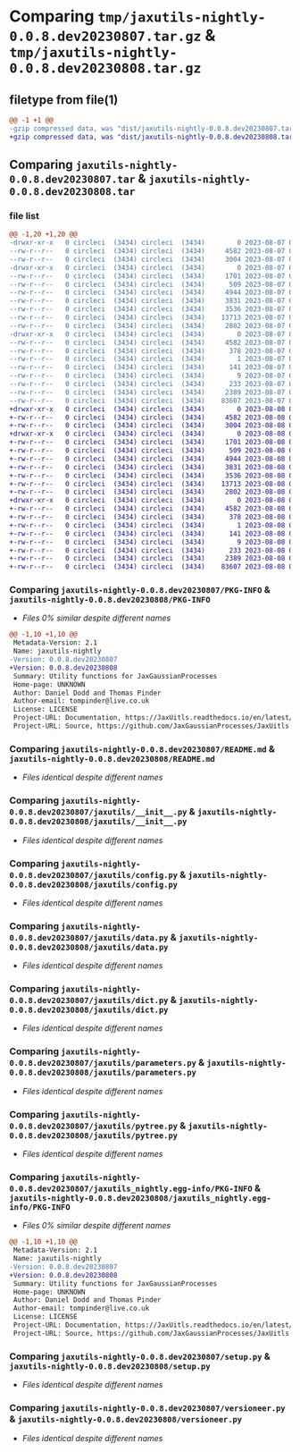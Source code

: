 # Comparing `tmp/jaxutils-nightly-0.0.8.dev20230807.tar.gz` & `tmp/jaxutils-nightly-0.0.8.dev20230808.tar.gz`

## filetype from file(1)

```diff
@@ -1 +1 @@
-gzip compressed data, was "dist/jaxutils-nightly-0.0.8.dev20230807.tar", last modified: Mon Aug  7 00:06:35 2023, max compression
+gzip compressed data, was "dist/jaxutils-nightly-0.0.8.dev20230808.tar", last modified: Tue Aug  8 00:06:33 2023, max compression
```

## Comparing `jaxutils-nightly-0.0.8.dev20230807.tar` & `jaxutils-nightly-0.0.8.dev20230808.tar`

### file list

```diff
@@ -1,20 +1,20 @@
-drwxr-xr-x   0 circleci  (3434) circleci  (3434)        0 2023-08-07 00:06:35.052914 jaxutils-nightly-0.0.8.dev20230807/
--rw-r--r--   0 circleci  (3434) circleci  (3434)     4582 2023-08-07 00:06:35.052914 jaxutils-nightly-0.0.8.dev20230807/PKG-INFO
--rw-r--r--   0 circleci  (3434) circleci  (3434)     3004 2023-08-07 00:06:29.000000 jaxutils-nightly-0.0.8.dev20230807/README.md
-drwxr-xr-x   0 circleci  (3434) circleci  (3434)        0 2023-08-07 00:06:35.052914 jaxutils-nightly-0.0.8.dev20230807/jaxutils/
--rw-r--r--   0 circleci  (3434) circleci  (3434)     1701 2023-08-07 00:06:29.000000 jaxutils-nightly-0.0.8.dev20230807/jaxutils/__init__.py
--rw-r--r--   0 circleci  (3434) circleci  (3434)      509 2023-08-07 00:06:35.052914 jaxutils-nightly-0.0.8.dev20230807/jaxutils/_version.py
--rw-r--r--   0 circleci  (3434) circleci  (3434)     4944 2023-08-07 00:06:29.000000 jaxutils-nightly-0.0.8.dev20230807/jaxutils/config.py
--rw-r--r--   0 circleci  (3434) circleci  (3434)     3831 2023-08-07 00:06:29.000000 jaxutils-nightly-0.0.8.dev20230807/jaxutils/data.py
--rw-r--r--   0 circleci  (3434) circleci  (3434)     3536 2023-08-07 00:06:29.000000 jaxutils-nightly-0.0.8.dev20230807/jaxutils/dict.py
--rw-r--r--   0 circleci  (3434) circleci  (3434)    13713 2023-08-07 00:06:29.000000 jaxutils-nightly-0.0.8.dev20230807/jaxutils/parameters.py
--rw-r--r--   0 circleci  (3434) circleci  (3434)     2802 2023-08-07 00:06:29.000000 jaxutils-nightly-0.0.8.dev20230807/jaxutils/pytree.py
-drwxr-xr-x   0 circleci  (3434) circleci  (3434)        0 2023-08-07 00:06:35.052914 jaxutils-nightly-0.0.8.dev20230807/jaxutils_nightly.egg-info/
--rw-r--r--   0 circleci  (3434) circleci  (3434)     4582 2023-08-07 00:06:35.000000 jaxutils-nightly-0.0.8.dev20230807/jaxutils_nightly.egg-info/PKG-INFO
--rw-r--r--   0 circleci  (3434) circleci  (3434)      378 2023-08-07 00:06:35.000000 jaxutils-nightly-0.0.8.dev20230807/jaxutils_nightly.egg-info/SOURCES.txt
--rw-r--r--   0 circleci  (3434) circleci  (3434)        1 2023-08-07 00:06:35.000000 jaxutils-nightly-0.0.8.dev20230807/jaxutils_nightly.egg-info/dependency_links.txt
--rw-r--r--   0 circleci  (3434) circleci  (3434)      141 2023-08-07 00:06:35.000000 jaxutils-nightly-0.0.8.dev20230807/jaxutils_nightly.egg-info/requires.txt
--rw-r--r--   0 circleci  (3434) circleci  (3434)        9 2023-08-07 00:06:35.000000 jaxutils-nightly-0.0.8.dev20230807/jaxutils_nightly.egg-info/top_level.txt
--rw-r--r--   0 circleci  (3434) circleci  (3434)      233 2023-08-07 00:06:35.052914 jaxutils-nightly-0.0.8.dev20230807/setup.cfg
--rw-r--r--   0 circleci  (3434) circleci  (3434)     2389 2023-08-07 00:06:29.000000 jaxutils-nightly-0.0.8.dev20230807/setup.py
--rw-r--r--   0 circleci  (3434) circleci  (3434)    83607 2023-08-07 00:06:29.000000 jaxutils-nightly-0.0.8.dev20230807/versioneer.py
+drwxr-xr-x   0 circleci  (3434) circleci  (3434)        0 2023-08-08 00:06:33.073049 jaxutils-nightly-0.0.8.dev20230808/
+-rw-r--r--   0 circleci  (3434) circleci  (3434)     4582 2023-08-08 00:06:33.073049 jaxutils-nightly-0.0.8.dev20230808/PKG-INFO
+-rw-r--r--   0 circleci  (3434) circleci  (3434)     3004 2023-08-08 00:06:26.000000 jaxutils-nightly-0.0.8.dev20230808/README.md
+drwxr-xr-x   0 circleci  (3434) circleci  (3434)        0 2023-08-08 00:06:33.073049 jaxutils-nightly-0.0.8.dev20230808/jaxutils/
+-rw-r--r--   0 circleci  (3434) circleci  (3434)     1701 2023-08-08 00:06:26.000000 jaxutils-nightly-0.0.8.dev20230808/jaxutils/__init__.py
+-rw-r--r--   0 circleci  (3434) circleci  (3434)      509 2023-08-08 00:06:33.073049 jaxutils-nightly-0.0.8.dev20230808/jaxutils/_version.py
+-rw-r--r--   0 circleci  (3434) circleci  (3434)     4944 2023-08-08 00:06:26.000000 jaxutils-nightly-0.0.8.dev20230808/jaxutils/config.py
+-rw-r--r--   0 circleci  (3434) circleci  (3434)     3831 2023-08-08 00:06:26.000000 jaxutils-nightly-0.0.8.dev20230808/jaxutils/data.py
+-rw-r--r--   0 circleci  (3434) circleci  (3434)     3536 2023-08-08 00:06:26.000000 jaxutils-nightly-0.0.8.dev20230808/jaxutils/dict.py
+-rw-r--r--   0 circleci  (3434) circleci  (3434)    13713 2023-08-08 00:06:26.000000 jaxutils-nightly-0.0.8.dev20230808/jaxutils/parameters.py
+-rw-r--r--   0 circleci  (3434) circleci  (3434)     2802 2023-08-08 00:06:26.000000 jaxutils-nightly-0.0.8.dev20230808/jaxutils/pytree.py
+drwxr-xr-x   0 circleci  (3434) circleci  (3434)        0 2023-08-08 00:06:33.073049 jaxutils-nightly-0.0.8.dev20230808/jaxutils_nightly.egg-info/
+-rw-r--r--   0 circleci  (3434) circleci  (3434)     4582 2023-08-08 00:06:33.000000 jaxutils-nightly-0.0.8.dev20230808/jaxutils_nightly.egg-info/PKG-INFO
+-rw-r--r--   0 circleci  (3434) circleci  (3434)      378 2023-08-08 00:06:33.000000 jaxutils-nightly-0.0.8.dev20230808/jaxutils_nightly.egg-info/SOURCES.txt
+-rw-r--r--   0 circleci  (3434) circleci  (3434)        1 2023-08-08 00:06:33.000000 jaxutils-nightly-0.0.8.dev20230808/jaxutils_nightly.egg-info/dependency_links.txt
+-rw-r--r--   0 circleci  (3434) circleci  (3434)      141 2023-08-08 00:06:33.000000 jaxutils-nightly-0.0.8.dev20230808/jaxutils_nightly.egg-info/requires.txt
+-rw-r--r--   0 circleci  (3434) circleci  (3434)        9 2023-08-08 00:06:33.000000 jaxutils-nightly-0.0.8.dev20230808/jaxutils_nightly.egg-info/top_level.txt
+-rw-r--r--   0 circleci  (3434) circleci  (3434)      233 2023-08-08 00:06:33.073049 jaxutils-nightly-0.0.8.dev20230808/setup.cfg
+-rw-r--r--   0 circleci  (3434) circleci  (3434)     2389 2023-08-08 00:06:26.000000 jaxutils-nightly-0.0.8.dev20230808/setup.py
+-rw-r--r--   0 circleci  (3434) circleci  (3434)    83607 2023-08-08 00:06:26.000000 jaxutils-nightly-0.0.8.dev20230808/versioneer.py
```

### Comparing `jaxutils-nightly-0.0.8.dev20230807/PKG-INFO` & `jaxutils-nightly-0.0.8.dev20230808/PKG-INFO`

 * *Files 0% similar despite different names*

```diff
@@ -1,10 +1,10 @@
 Metadata-Version: 2.1
 Name: jaxutils-nightly
-Version: 0.0.8.dev20230807
+Version: 0.0.8.dev20230808
 Summary: Utility functions for JaxGaussianProcesses
 Home-page: UNKNOWN
 Author: Daniel Dodd and Thomas Pinder
 Author-email: tompinder@live.co.uk
 License: LICENSE
 Project-URL: Documentation, https://JaxUitls.readthedocs.io/en/latest/
 Project-URL: Source, https://github.com/JaxGaussianProcesses/JaxUitls
```

### Comparing `jaxutils-nightly-0.0.8.dev20230807/README.md` & `jaxutils-nightly-0.0.8.dev20230808/README.md`

 * *Files identical despite different names*

### Comparing `jaxutils-nightly-0.0.8.dev20230807/jaxutils/__init__.py` & `jaxutils-nightly-0.0.8.dev20230808/jaxutils/__init__.py`

 * *Files identical despite different names*

### Comparing `jaxutils-nightly-0.0.8.dev20230807/jaxutils/config.py` & `jaxutils-nightly-0.0.8.dev20230808/jaxutils/config.py`

 * *Files identical despite different names*

### Comparing `jaxutils-nightly-0.0.8.dev20230807/jaxutils/data.py` & `jaxutils-nightly-0.0.8.dev20230808/jaxutils/data.py`

 * *Files identical despite different names*

### Comparing `jaxutils-nightly-0.0.8.dev20230807/jaxutils/dict.py` & `jaxutils-nightly-0.0.8.dev20230808/jaxutils/dict.py`

 * *Files identical despite different names*

### Comparing `jaxutils-nightly-0.0.8.dev20230807/jaxutils/parameters.py` & `jaxutils-nightly-0.0.8.dev20230808/jaxutils/parameters.py`

 * *Files identical despite different names*

### Comparing `jaxutils-nightly-0.0.8.dev20230807/jaxutils/pytree.py` & `jaxutils-nightly-0.0.8.dev20230808/jaxutils/pytree.py`

 * *Files identical despite different names*

### Comparing `jaxutils-nightly-0.0.8.dev20230807/jaxutils_nightly.egg-info/PKG-INFO` & `jaxutils-nightly-0.0.8.dev20230808/jaxutils_nightly.egg-info/PKG-INFO`

 * *Files 0% similar despite different names*

```diff
@@ -1,10 +1,10 @@
 Metadata-Version: 2.1
 Name: jaxutils-nightly
-Version: 0.0.8.dev20230807
+Version: 0.0.8.dev20230808
 Summary: Utility functions for JaxGaussianProcesses
 Home-page: UNKNOWN
 Author: Daniel Dodd and Thomas Pinder
 Author-email: tompinder@live.co.uk
 License: LICENSE
 Project-URL: Documentation, https://JaxUitls.readthedocs.io/en/latest/
 Project-URL: Source, https://github.com/JaxGaussianProcesses/JaxUitls
```

### Comparing `jaxutils-nightly-0.0.8.dev20230807/setup.py` & `jaxutils-nightly-0.0.8.dev20230808/setup.py`

 * *Files identical despite different names*

### Comparing `jaxutils-nightly-0.0.8.dev20230807/versioneer.py` & `jaxutils-nightly-0.0.8.dev20230808/versioneer.py`

 * *Files identical despite different names*

